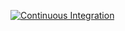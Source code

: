 [![Continuous Integration](https://github.com/splash-ink/studio.splashink.co/workflows/Continuous%20Integration/badge.svg)](https://github.com/splash-ink/studio.splashink.co/actions)
